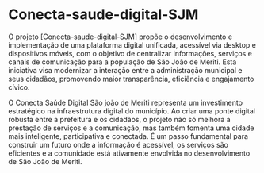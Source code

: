 # Conecta-saude-digital-SJM
O projeto [Conecta-saude-digital-SJM] propõe o desenvolvimento e implementação de uma plataforma digital unificada, acessível via desktop e dispositivos móveis, com o objetivo de centralizar informações, serviços e canais de comunicação para a população de São João de Meriti. Esta iniciativa visa modernizar a interação entre a administração municipal e seus cidadãos, promovendo maior transparência, eficiência e engajamento cívico.

O Conecta Saúde Digital São joão de Meriti representa um investimento estratégico na infraestrutura digital do município. Ao criar uma ponte digital robusta entre a prefeitura e os cidadãos, o projeto não só melhora a prestação de serviços e a comunicação, mas também fomenta uma cidade mais inteligente, participativa e conectada. É um passo fundamental para construir um futuro onde a informação é acessível, os serviços são eficientes e a comunidade está ativamente envolvida no desenvolvimento de São João de Meriti.


